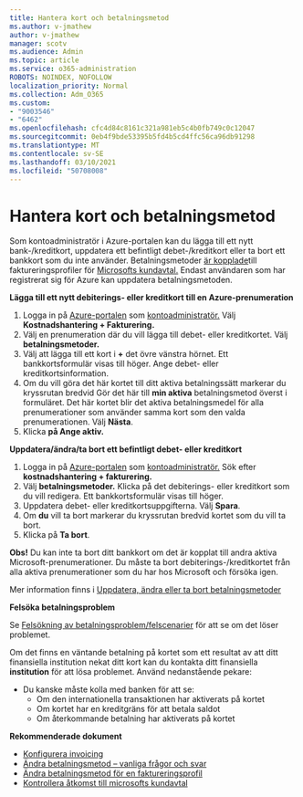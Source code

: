 ```yaml
---
title: Hantera kort och betalningsmetod
ms.author: v-jmathew
author: v-jmathew
manager: scotv
ms.audience: Admin
ms.topic: article
ms.service: o365-administration
ROBOTS: NOINDEX, NOFOLLOW
localization_priority: Normal
ms.collection: Adm_O365
ms.custom:
- "9003546"
- "6462"
ms.openlocfilehash: cfc4d84c8161c321a981eb5c4b0fb749c0c12047
ms.sourcegitcommit: 0eb4f9bde53395b5fd4b5cd4ffc56ca96db91298
ms.translationtype: MT
ms.contentlocale: sv-SE
ms.lasthandoff: 03/10/2021
ms.locfileid: "50708008"
---
```

# <a name="manage-card-and-payment-method"></a>Hantera kort och betalningsmetod

Som kontoadministratör i Azure-portalen kan du lägga till ett nytt bank-/kreditkort, uppdatera ett befintligt debet-/kreditkort eller ta bort ett bankkort som du inte använder. Betalningsmetoder [är kopplade](https://docs.microsoft.com/azure/billing/billing-how-to-change-credit-card?WT.mc_id=Portal-Microsoft_Azure_Support#check-access-to-a-microsoft-customer-agreement)till faktureringsprofiler för [Microsofts kundavtal.](https://docs.microsoft.com/azure/billing/billing-how-to-change-credit-card?WT.mc_id=Portal-Microsoft_Azure_Support#change-payment-method-for-a-billing-profile) Endast användaren som har registrerat sig för Azure kan uppdatera betalningsmetoden.

**Lägga till ett nytt debiterings- eller kreditkort till en Azure-prenumeration**

1. Logga in på [Azure-portalen](https://ms.portal.azure.com/) som [kontoadministratör.](https://docs.microsoft.com/azure/cost-management-billing/manage/billing-subscription-transfer?WT.mc_id=Portal-Microsoft_Azure_Support#whoisaa) Välj **Kostnadshantering + Fakturering.**
2. Välj en prenumeration där du vill lägga till debet- eller kreditkortet. Välj **betalningsmetoder.**
3. Välj att lägga till ett kort i **+** det övre vänstra hörnet. Ett bankkortsformulär visas till höger. Ange debet- eller kreditkortsinformation.
4. Om du vill göra det här kortet till ditt aktiva betalningssätt markerar du kryssrutan bredvid Gör det här till **min aktiva** betalningsmetod överst i formuläret. Det här kortet blir det aktiva betalningsmedel för alla prenumerationer som använder samma kort som den valda prenumerationen. Välj **Nästa**.
5. Klicka **på Ange aktiv.** 
 
**Uppdatera/ändra/ta bort ett befintligt debet- eller kreditkort**

1.  Logga in på [Azure-portalen](https://portal.azure.com/) som [kontoadministratör.](https://docs.microsoft.com/azure/billing/billing-subscription-transfer?WT.mc_id=Portal-Microsoft_Azure_Support#whoisaa) Sök efter **kostnadshantering + fakturering.**
2.  Välj **betalningsmetoder.** Klicka på det debiterings- eller kreditkort som du vill redigera. Ett bankkortsformulär visas till höger.
3.  Uppdatera debet- eller kreditkortsuppgifterna. Välj **Spara**.
4.  Om **du** vill ta bort markerar du kryssrutan bredvid kortet som du vill ta bort.
5.  Klicka på **Ta bort**.

**Obs!** Du kan inte ta bort ditt bankkort om det är kopplat till andra aktiva Microsoft-prenumerationer. Du måste ta bort debiterings-/kreditkortet från alla aktiva prenumerationer som du har hos Microsoft och försöka igen.

Mer information finns i [Uppdatera, ändra eller ta bort betalningsmetoder](https://docs.microsoft.com/azure/billing/billing-how-to-change-credit-card?WT.mc_id=Portal-Microsoft_Azure_Support)

**Felsöka betalningsproblem**

Se [Felsökning av betalningsproblem/felscenarier](https://docs.microsoft.com/azure/cost-management-billing/manage/billing-troubleshoot-azure-payment-issues) för att se om det löser problemet.

Om det finns en väntande betalning på kortet som ett resultat av att ditt finansiella institution nekat ditt kort kan du kontakta ditt finansiella **institution** för att lösa problemet. Använd nedanstående pekare:

- Du kanske måste kolla med banken för att se: 
    - Om den internationella transaktionen har aktiverats på kortet
    - Om kortet har en kreditgräns för att betala saldot
    - Om återkommande betalning har aktiverats på kortet

**Rekommenderade dokument**

- [Konfigurera invoicing](https://docs.microsoft.com/azure/cost-management-billing/manage/pay-by-invoice)
- [Ändra betalningsmetod – vanliga frågor och svar](https://docs.microsoft.com/azure/cost-management-billing/manage/change-credit-card?WT.mc_id=Portal-Microsoft_Azure_Support#frequently-asked-questions)
- [Ändra betalningsmetod för en faktureringsprofil](https://docs.microsoft.com/azure/cost-management-billing/manage/change-credit-card?WT.mc_id=Portal-Microsoft_Azure_Support#change-payment-method-for-a-billing-profile)
- [Kontrollera åtkomst till microsofts kundavtal](https://docs.microsoft.com/azure/cost-management-billing/manage/change-credit-card?WT.mc_id=Portal-Microsoft_Azure_Support#check-access-to-a-microsoft-customer-agreement)
